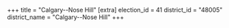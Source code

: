 +++
title = "Calgary--Nose Hill"
[extra]
election_id = 41
district_id = "48005"
district_name = "Calgary--Nose Hill"
+++
